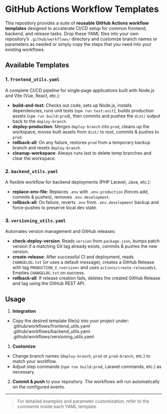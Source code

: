 # GitHub Actions Workflow Templates

This repository provides a suite of **reusable GitHub Actions workflow templates** designed to accelerate CI/CD setup for common frontend, backend, and release tasks. Drop these YAML files into your own repository’s `.github/workflows/` directory and customize branch names or parameters as needed or simply copy the steps that you need into your existing workflows.

## Available Templates

### 1. `frontend_utils.yaml`

A complete CI/CD pipeline for single‑page applications built with Node.js and Vite (Vue, React, etc.):
   - **build-and-test**: Checks out code, sets up Node.js, installs dependencies, runs unit tests (`npm run test:unit`), builds production assets (`npm run build:prod`), then commits and pushes the `dist/` output back to the `deploy-branch`.  
  - **deploy-production**: Merges `deploy-branch` into `prod`, cleans up the workspace, moves built assets from `dist/` to root, commits & pushes to `prod`.  
  - **rollback-all**: On any failure, restores `prod` from a temporary backup branch and resets `deploy-branch`.  
  - **cleanup-workspace**: Always runs last to delete temp branches and clear the workspace.


### 2. `backend_utils.yaml`

A flexible workflow for backend deployments (PHP Laravel, Java, etc.):
  - **replace-env-file**: Replaces `.env` with `.env.production` (forces add, commits & pushes), removes `.env.development`.  
  - **rollback-all**: On failure, reverts `.env` from `.env.development` backup and force-pushes to preserve local dev state.

### 3. `versioning_utils.yaml`

Automates version management and GitHub releases:

  - **check-deploy-version**: Reads `version` from `package.json`, bumps patch version if a matching Git tag already exists, commits & pushes the new version.  
  - **create-release**: After successful CI and deployment, reads `CHANGELOG.txt` (or uses a default message), creates a GitHub Release with tag `PRODUCTION_V_<version>` and uses `actions/create-release@v1`. Empties `CHANGELOG.txt` on success.  
  - **rollback-all**: If release creation fails, deletes the created GitHub Release and tag using the GitHub REST API.

## Usage

1. **Integration** 
  - Copy the desired template file(s) into your project under:
    .github/workflows/frontend_utils.yaml 
    .github/workflows/backend_utils.yaml 
    .github/workflows/versioning_utils.yaml

1. **Customize**:
  - Change branch names (`deploy-branch`, `prod` or `prod-branch`, etc.) to match your workflow.  
  - Adjust step commands (`npm run build:prod`, Laravel commands, etc.) as necessary.  
  
2. **Commit & push** to your repository. The workflows will run automatically on the configured events.

---

> For detailed examples and parameter customization, refer to the comments inside each YAML template.